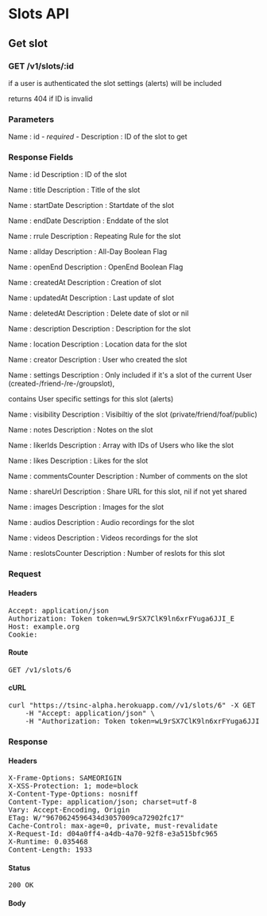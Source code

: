 # Slots API

## Get slot

### GET /v1/slots/:id

if a user is authenticated the slot settings (alerts) will be included

returns 404 if ID is invalid

### Parameters

Name : id *- required -*
Description : ID of the slot to get


### Response Fields

Name : id
Description : ID of the slot

Name : title
Description : Title of the slot

Name : startDate
Description : Startdate of the slot

Name : endDate
Description : Enddate of the slot

Name : rrule
Description : Repeating Rule for the slot

Name : allday
Description : All-Day Boolean Flag

Name : openEnd
Description : OpenEnd Boolean Flag

Name : createdAt
Description : Creation of slot

Name : updatedAt
Description : Last update of slot

Name : deletedAt
Description : Delete date of slot or nil

Name : description
Description : Description for the slot

Name : location
Description : Location data for the slot

Name : creator
Description : User who created the slot

Name : settings
Description : Only included if it&#39;s a slot of the current User (created-/friend-/re-/groupslot),

contains User specific settings for this slot (alerts)

Name : visibility
Description : Visibiltiy of the slot (private/friend/foaf/public)

Name : notes
Description : Notes on the slot

Name : likerIds
Description : Array with IDs of Users who like the slot

Name : likes
Description : Likes for the slot

Name : commentsCounter
Description : Number of comments on the slot

Name : shareUrl
Description : Share URL for this slot, nil if not yet shared

Name : images
Description : Images for the slot

Name : audios
Description : Audio recordings for the slot

Name : videos
Description : Videos recordings for the slot

Name : reslotsCounter
Description : Number of reslots for this slot

### Request

#### Headers

<pre>Accept: application/json
Authorization: Token token=wL9rSX7ClK9ln6xrFYuga6JJI_E
Host: example.org
Cookie: </pre>

#### Route

<pre>GET /v1/slots/6</pre>

#### cURL

<pre class="request">curl &quot;https://tsinc-alpha.herokuapp.com//v1/slots/6&quot; -X GET \
	-H &quot;Accept: application/json&quot; \
	-H &quot;Authorization: Token token=wL9rSX7ClK9ln6xrFYuga6JJI_E&quot;</pre>

### Response

#### Headers

<pre>X-Frame-Options: SAMEORIGIN
X-XSS-Protection: 1; mode=block
X-Content-Type-Options: nosniff
Content-Type: application/json; charset=utf-8
Vary: Accept-Encoding, Origin
ETag: W/&quot;9670624596434d3057009ca72902fc17&quot;
Cache-Control: max-age=0, private, must-revalidate
X-Request-Id: d04a0ff4-a4db-4a70-92f8-e3a515bfc965
X-Runtime: 0.035468
Content-Length: 1933</pre>

#### Status

<pre>200 OK</pre>

#### Body

```javascript

```
